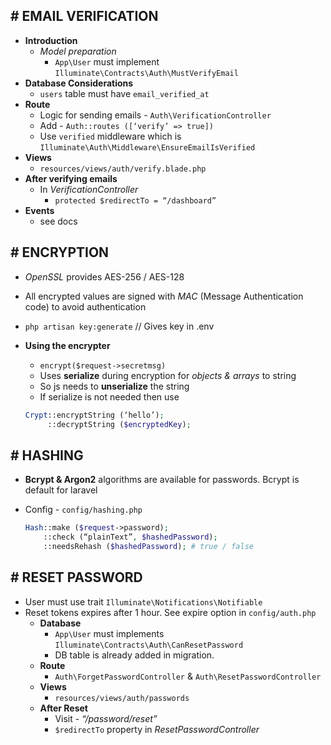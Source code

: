 ## # EMAIL VERIFICATION

- **Introduction**
  - _Model preparation_
    - `App\User` must implement `Illuminate\Contracts\Auth\MustVerifyEmail`
- **Database Considerations**
  - `users` table must have `email_verified_at`
- **Route**
  - Logic for sending emails - `Auth\VerificationController`
  - Add - `Auth::routes ([‘verify’ => true])`
  - Use `verified` middleware which is `Illuminate\Auth\Middleware\EnsureEmailIsVerified`
- **Views**
  - `resources/views/auth/verify.blade.php`
- **After verifying emails**
  - In _VerificationController_
    - `protected $redirectTo = “/dashboard”`
- **Events**
  - see docs

## # ENCRYPTION

- _OpenSSL_ provides AES-256 / AES-128
- All encrypted values are signed with _MAC_ (Message Authentication code) to avoid authentication
- `php artisan key:generate` // Gives key in .env
- **Using the encrypter**

  - `encrypt($request->secretmsg)`
  - Uses **serialize** during encryption for _objects & arrays_ to string
  - So js needs to **unserialize** the string
  - If serialize is not needed then use

  ```php
  Crypt::encryptString (‘hello’);
       ::decryptString ($encryptedKey);
  ```

## # HASHING

- **Bcrypt & Argon2** algorithms are available for passwords. Bcrypt is default for laravel
- Config - `config/hashing.php`

  ```php
  Hash::make ($request->password);
      ::check (“plainText”, $hashedPassword);
      ::needsRehash ($hashedPassword); # true / false
  ```

## # RESET PASSWORD

- User must use trait `Illuminate\Notifications\Notifiable`
- Reset tokens expires after 1 hour. See expire option in `config/auth.php`
  - **Database**
    - `App\User` must implements `Illuminate\Contracts\Auth\CanResetPassword`
    - DB table is already added in migration.
  - **Route**
    - `Auth\ForgetPasswordController` & `Auth\ResetPasswordController`
  - **Views**
    - `resources/views/auth/passwords`
  - **After Reset**
    - Visit - _“/password/reset”_
    - `$redirectTo` property in _ResetPasswordController_

